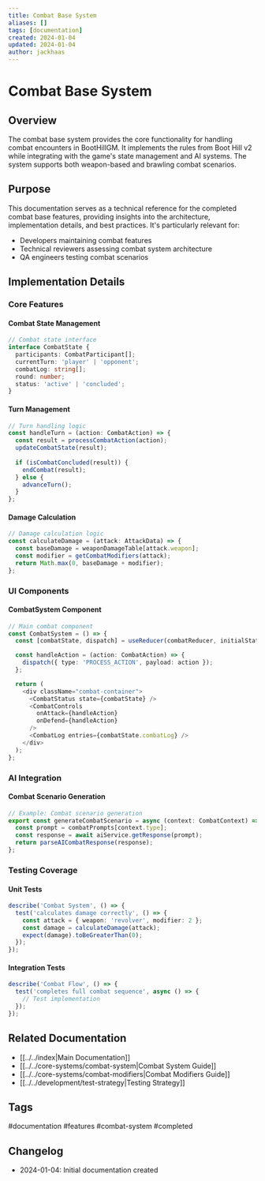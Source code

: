 ```yaml
---
title: Combat Base System
aliases: []
tags: [documentation]
created: 2024-01-04
updated: 2024-01-04
author: jackhaas
---
```


# Combat Base System

## Overview
The combat base system provides the core functionality for handling combat encounters in BootHillGM. It implements the rules from Boot Hill v2 while integrating with the game's state management and AI systems. The system supports both weapon-based and brawling combat scenarios.

## Purpose
This documentation serves as a technical reference for the completed combat base features, providing insights into the architecture, implementation details, and best practices. It's particularly relevant for:
- Developers maintaining combat features
- Technical reviewers assessing combat system architecture
- QA engineers testing combat scenarios

## Implementation Details

### Core Features

#### Combat State Management
```typescript
// Combat state interface
interface CombatState {
  participants: CombatParticipant[];
  currentTurn: 'player' | 'opponent';
  combatLog: string[];
  round: number;
  status: 'active' | 'concluded';
}
```

#### Turn Management
```typescript
// Turn handling logic
const handleTurn = (action: CombatAction) => {
  const result = processCombatAction(action);
  updateCombatState(result);
  
  if (isCombatConcluded(result)) {
    endCombat(result);
  } else {
    advanceTurn();
  }
};
```

#### Damage Calculation
```typescript
// Damage calculation logic
const calculateDamage = (attack: AttackData) => {
  const baseDamage = weaponDamageTable[attack.weapon];
  const modifier = getCombatModifiers(attack);
  return Math.max(0, baseDamage + modifier);
};
```

### UI Components

#### CombatSystem Component
```typescript
// Main combat component
const CombatSystem = () => {
  const [combatState, dispatch] = useReducer(combatReducer, initialState);

  const handleAction = (action: CombatAction) => {
    dispatch({ type: 'PROCESS_ACTION', payload: action });
  };

  return (
    <div className="combat-container">
      <CombatStatus state={combatState} />
      <CombatControls 
        onAttack={handleAction}
        onDefend={handleAction}
      />
      <CombatLog entries={combatState.combatLog} />
    </div>
  );
};
```

### AI Integration

#### Combat Scenario Generation
```typescript
// Example: Combat scenario generation
export const generateCombatScenario = async (context: CombatContext) => {
  const prompt = combatPrompts[context.type];
  const response = await aiService.getResponse(prompt);
  return parseAICombatResponse(response);
};
```

### Testing Coverage

#### Unit Tests
```typescript
describe('Combat System', () => {
  test('calculates damage correctly', () => {
    const attack = { weapon: 'revolver', modifier: 2 };
    const damage = calculateDamage(attack);
    expect(damage).toBeGreaterThan(0);
  });
});
```

#### Integration Tests
```typescript
describe('Combat Flow', () => {
  test('completes full combat sequence', async () => {
    // Test implementation
  });
});
```

## Related Documentation
- [[../../index|Main Documentation]]
- [[../../core-systems/combat-system|Combat System Guide]]
- [[../../core-systems/combat-modifiers|Combat Modifiers Guide]]
- [[../../development/test-strategy|Testing Strategy]]

## Tags
#documentation #features #combat-system #completed

## Changelog
- 2024-01-04: Initial documentation created
